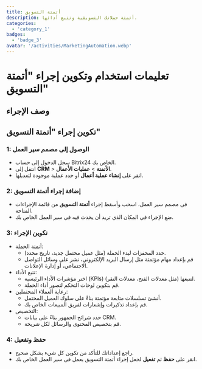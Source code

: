 ```yaml
---
title: أتمتة التسويق
description: أتمتة حملاتك التسويقية وتتبع أدائها.
categories: 
  - 'category_1'
badges: 
  - 'badge_3'
avatar: '/activities/MarketingAutomation.webp'
---
```

# تعليمات استخدام وتكوين إجراء "أتمتة التسويق"

## وصف الإجراء

## **تكوين إجراء "أتمتة التسويق"**

### 1: الوصول إلى مصمم سير العمل
- سجل الدخول إلى حساب Bitrix24 الخاص بك.
- انتقل إلى **CRM** > **الأتمتة** > **عمليات الأعمال**.
- انقر على **إنشاء عملية أعمال** أو حدد عملية موجودة لتعديلها.

### 2: إضافة إجراء أتمتة التسويق
- في مصمم سير العمل، اسحب وأسقط إجراء **أتمتة التسويق** من قائمة الإجراءات المتاحة.
- ضع الإجراء في المكان الذي تريد أن يحدث فيه في سير العمل الخاص بك.

### 3: تكوين الإجراء
- أتمتة الحملة:
  - حدد المحفزات لبدء الحملة (مثل عميل محتمل جديد، تاريخ محدد).
  - قم بإعداد مهام مؤتمتة مثل إرسال البريد الإلكتروني، نشر على وسائل التواصل الاجتماعي، أو إدارة الإعلانات.
- تتبع الأداء:
  - اختر مؤشرات الأداء الرئيسية (KPIs) لتتبعها (مثل معدلات الفتح، معدلات النقر).
  - قم بتكوين لوحات التحكم لتصور أداء الحملة.
- رعاية العملاء المحتملين:
  - أنشئ تسلسلات متابعة مؤتمتة بناءً على سلوك العميل المحتمل.
  - قم بإعداد تذكيرات وإشعارات لفريق المبيعات الخاص بك.
- التخصيص:
  - حدد شرائح الجمهور بناءً على بيانات CRM.
  - قم بتخصيص المحتوى والرسائل لكل شريحة.

### 4: حفظ وتفعيل
- راجع إعداداتك للتأكد من تكوين كل شيء بشكل صحيح.
- انقر على **حفظ** ثم **تفعيل** لجعل إجراء أتمتة التسويق يعمل في سير العمل الخاص بك.